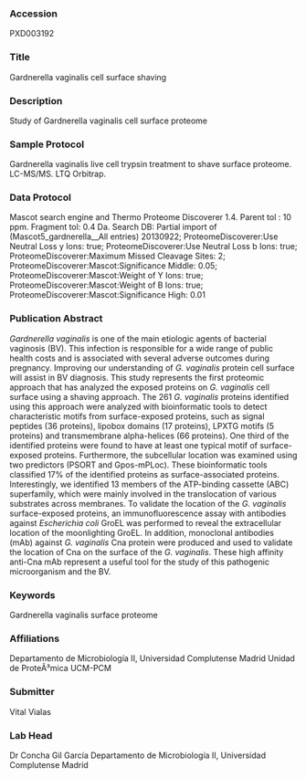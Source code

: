 ### Accession
PXD003192

### Title
Gardnerella vaginalis cell surface shaving

### Description
Study of Gardnerella vaginalis cell surface proteome

### Sample Protocol
Gardnerella vaginalis live cell trypsin treatment to shave surface proteome. LC-MS/MS. LTQ Orbitrap.

### Data Protocol
Mascot search engine and Thermo Proteome Discoverer 1.4.  Parent tol : 10 ppm.  Fragment tol: 0.4 Da.  Search DB: Partial import of (Mascot5_gardnerella__All entries) 20130922;  ProteomeDiscoverer:Use Neutral Loss y Ions: true;   ProteomeDiscoverer:Use Neutral Loss b Ions: true;   ProteomeDiscoverer:Maximum Missed Cleavage Sites: 2;  ProteomeDiscoverer:Mascot:Significance Middle: 0.05; ProteomeDiscoverer:Mascot:Weight of Y Ions: true;  ProteomeDiscoverer:Mascot:Weight of B Ions: true;  ProteomeDiscoverer:Mascot:Significance High: 0.01

### Publication Abstract
<i>Gardnerella vaginalis</i> is one of the main etiologic agents of bacterial vaginosis (BV). This infection is responsible for a wide range of public health costs and is associated with several adverse outcomes during pregnancy. Improving our understanding of <i>G. vaginalis</i> protein cell surface will assist in BV diagnosis. This study represents the first proteomic approach that has analyzed the exposed proteins on <i>G. vaginalis</i> cell surface using a shaving approach. The 261 <i>G. vaginalis</i> proteins identified using this approach were analyzed with bioinformatic tools to detect characteristic motifs from surface-exposed proteins, such as signal peptides (36 proteins), lipobox domains (17 proteins), LPXTG motifs (5 proteins) and transmembrane alpha-helices (66 proteins). One third of the identified proteins were found to have at least one typical motif of surface-exposed proteins. Furthermore, the subcellular location was examined using two predictors (PSORT and Gpos-mPLoc). These bioinformatic tools classified 17% of the identified proteins as surface-associated proteins. Interestingly, we identified 13 members of the ATP-binding cassette (ABC) superfamily, which were mainly involved in the translocation of various substrates across membranes. To validate the location of the <i>G. vaginalis</i> surface-exposed proteins, an immunofluorescence assay with antibodies against <i>Escherichia coli</i> GroEL was performed to reveal the extracellular location of the moonlighting GroEL. In addition, monoclonal antibodies (mAb) against <i>G. vaginalis</i> Cna protein were produced and used to validate the location of Cna on the surface of the <i>G. vaginalis</i>. These high affinity anti-Cna mAb represent a useful tool for the study of this pathogenic microorganism and the BV.

### Keywords
Gardnerella vaginalis surface proteome

### Affiliations
Departamento de Microbiología II, Universidad Complutense Madrid
Unidad de ProteÃ³mica UCM-PCM

### Submitter
Vital Vialas

### Lab Head
Dr Concha Gil García
Departamento de Microbiología II, Universidad Complutense Madrid


